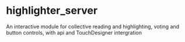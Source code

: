 # highlighter_server
An interactive module for collective reading and highlighting, voting and button controls, with api and TouchDesigner intergration
